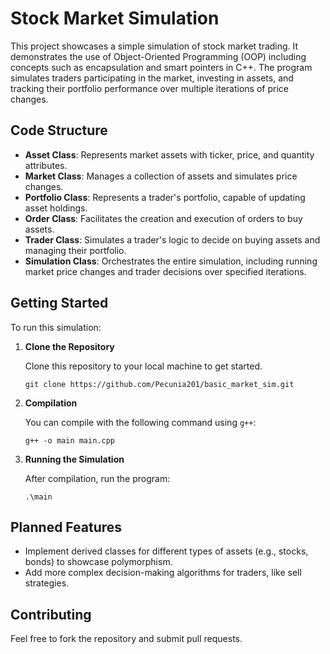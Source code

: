 # Stock Market Simulation

This project showcases a simple simulation of stock market trading. It demonstrates the use of Object-Oriented Programming (OOP) including concepts such as encapsulation and smart pointers in C++. The program simulates traders participating in the market, investing in assets, and tracking their portfolio performance over multiple iterations of price changes.

## Code Structure

- **Asset Class**: Represents market assets with ticker, price, and quantity attributes.
- **Market Class**: Manages a collection of assets and simulates price changes.
- **Portfolio Class**: Represents a trader's portfolio, capable of updating asset holdings.
- **Order Class**: Facilitates the creation and execution of orders to buy assets.
- **Trader Class**: Simulates a trader's logic to decide on buying assets and managing their portfolio.
- **Simulation Class**: Orchestrates the entire simulation, including running market price changes and trader decisions over specified iterations.

## Getting Started

To run this simulation:

1. **Clone the Repository**
   
   Clone this repository to your local machine to get started.
   ```
   git clone https://github.com/Pecunia201/basic_market_sim.git
   ```
3. **Compilation**
   
   You can compile with the following command using ``g++``:
   ```
   g++ -o main main.cpp
   ```
4. **Running the Simulation**
   
   After compilation, run the program:
   ```
   .\main
   ```

## Planned Features

- Implement derived classes for different types of assets (e.g., stocks, bonds) to showcase polymorphism.
- Add more complex decision-making algorithms for traders, like sell strategies.

## Contributing

Feel free to fork the repository and submit pull requests.
